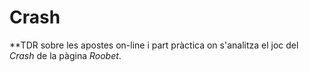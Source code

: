 # Crash

**TDR sobre les apostes on-line i part pràctica on s'analitza el joc del _Crash_ de la pàgina _Roobet_.
